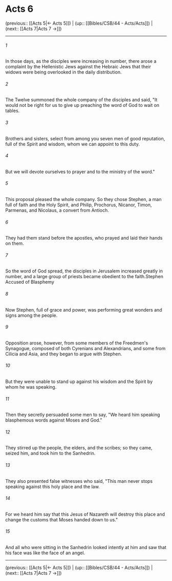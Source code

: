 # Acts 6

(previous:: [[Acts 5|← Acts 5]]) | (up:: [[Bibles/CSB/44 - Acts/Acts]]) | (next:: [[Acts 7|Acts 7 →]])

***


###### 1 
In those days, as the disciples were increasing in number, there arose a complaint by the Hellenistic Jews against the Hebraic Jews that their widows were being overlooked in the daily distribution. 

###### 2 
The Twelve summoned the whole company of the disciples and said, "It would not be right for us to give up preaching the word of God to wait on tables. 

###### 3 
Brothers and sisters, select from among you seven men of good reputation, full of the Spirit and wisdom, whom we can appoint to this duty. 

###### 4 
But we will devote ourselves to prayer and to the ministry of the word." 

###### 5 
This proposal pleased the whole company. So they chose Stephen, a man full of faith and the Holy Spirit, and Philip, Prochorus, Nicanor, Timon, Parmenas, and Nicolaus, a convert from Antioch. 

###### 6 
They had them stand before the apostles, who prayed and laid their hands on them. 

###### 7 
So the word of God spread, the disciples in Jerusalem increased greatly in number, and a large group of priests became obedient to the faith.Stephen Accused of Blasphemy 

###### 8 
Now Stephen, full of grace and power, was performing great wonders and signs among the people. 

###### 9 
Opposition arose, however, from some members of the Freedmen's Synagogue, composed of both Cyrenians and Alexandrians, and some from Cilicia and Asia, and they began to argue with Stephen. 

###### 10 
But they were unable to stand up against his wisdom and the Spirit by whom he was speaking. 

###### 11 
Then they secretly persuaded some men to say, "We heard him speaking blasphemous words against Moses and God." 

###### 12 
They stirred up the people, the elders, and the scribes; so they came, seized him, and took him to the Sanhedrin. 

###### 13 
They also presented false witnesses who said, "This man never stops speaking against this holy place and the law. 

###### 14 
For we heard him say that this Jesus of Nazareth will destroy this place and change the customs that Moses handed down to us." 

###### 15 
And all who were sitting in the Sanhedrin looked intently at him and saw that his face was like the face of an angel.

***

(previous:: [[Acts 5|← Acts 5]]) | (up:: [[Bibles/CSB/44 - Acts/Acts]]) | (next:: [[Acts 7|Acts 7 →]])
